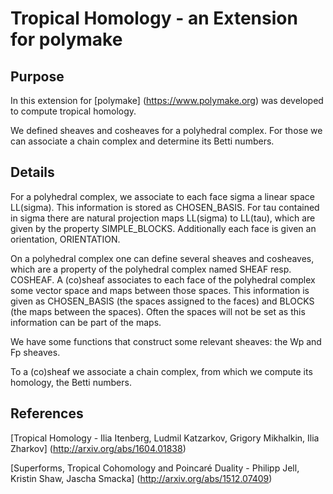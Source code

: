 # Tropical Homology - an Extension for polymake

## Purpose
In this extension for [polymake] (https://www.polymake.org) was developed to compute tropical homology. 

We defined sheaves and cosheaves for a polyhedral complex. For those we can associate 
a chain complex and determine its Betti numbers. 

## Details
For a polyhedral complex, we associate to each face sigma a linear space LL(sigma). 
This information is stored as CHOSEN_BASIS. 
For tau contained in sigma there are natural projection maps LL(sigma) to LL(tau), 
which are given by the property SIMPLE_BLOCKS.
Additionally each face is given an orientation, ORIENTATION.


On a polyhedral complex one can define several sheaves and cosheaves, which are 
a property of the polyhedral complex named SHEAF resp. COSHEAF.
A (co)sheaf associates to each face of the polyhedral complex some vector space 
and maps between those spaces. This information is given as CHOSEN_BASIS (the spaces 
assigned to the faces) and BLOCKS (the maps between the spaces).
Often the spaces will not be set as this information can be part of the maps.

We have some functions that construct some relevant sheaves: the Wp and Fp sheaves.

To a (co)sheaf we associate a chain complex, from which we compute its homology, the Betti numbers.


## References
[Tropical Homology - Ilia Itenberg, Ludmil Katzarkov, Grigory Mikhalkin, Ilia Zharkov] (http://arxiv.org/abs/1604.01838)

[Superforms, Tropical Cohomology and Poincaré Duality - Philipp Jell, Kristin Shaw, Jascha Smacka] (http://arxiv.org/abs/1512.07409)


